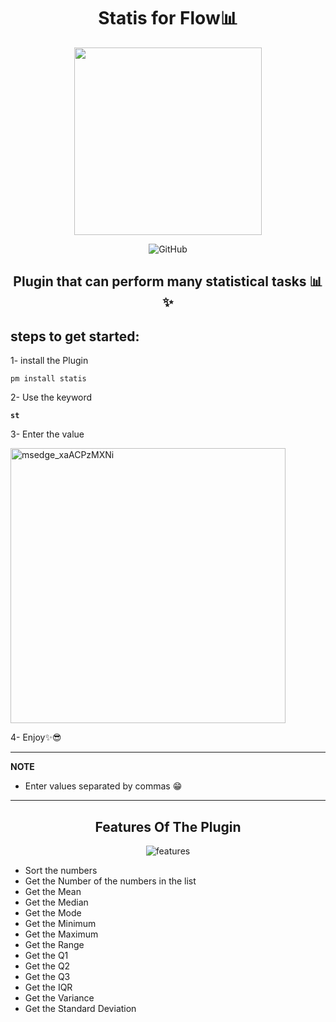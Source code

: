 <p align="center">
  <h1 align="center"> Statis for Flow📊 </h1>
 <p align="center"> <img src="https://user-images.githubusercontent.com/114514662/236815315-f71984ab-62eb-4cf7-b9f9-35264ea8a6e4.png" data-canonical-src="https://user-images.githubusercontent.com/114514662/236815315-f71984ab-62eb-4cf7-b9f9-35264ea8a6e4.png" width="300" height="300" /><p>

 <p align="center"> <img src="https://img.shields.io/github/license/asmpro7/StatisFlow" alt="GitHub"></p>
<h2 align="center" id="statis">Plugin that can perform many statistical tasks 📊✨</h2>
</p>
<h2 id="steps-to-get-started-">steps to get started:</h2>
<p>1- install the Plugin</p>
<pre><code class="lang-bash">pm <span class="hljs-keyword">install</span> statis
</code></pre>  
<p>2- Use the keyword <strong><pre><code class="lang-bash">st</code></pre></strong></p>
<p>3- Enter the value</p>
<img width="440" alt="msedge_xaACPzMXNi" src="https://user-images.githubusercontent.com/114514662/236935475-983449d8-0018-4ca5-ae38-20946de73711.png">

<p>4- Enjoy✨😎</p>

<hr>  
<p><strong>NOTE</strong></p>
<ul>
<li>Enter values separated by commas 😁</li>
</ul>
<hr>  

<p align="center">
<h2 align="center" id="features-of-the-script">Features Of The Plugin</h2>
</p>
<p align="center"><img src="https://user-images.githubusercontent.com/114514662/236937701-a094ef1c-1841-459c-9ac7-37b471462133.gif" alt="features"></p>


<ul >
<li>Sort the numbers</li>
<li>Get the Number of the numbers in the list</li>
<li>Get the Mean</li>
<li>Get the Median</li>
<li>Get the Mode</li>
<li>Get the Minimum</li>
<li>Get the Maximum</li>
<li>Get the Range</li>
<li>Get the Q1</li>
<li>Get the Q2</li>
<li>Get the Q3</li>
<li>Get the IQR</li>
<li>Get the Variance</li>
<li>Get the Standard Deviation</li>
</ul>
